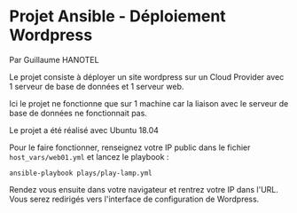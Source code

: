 # Projet Ansible - Déploiement Wordpress
Par Guillaume HANOTEL

Le projet consiste à déployer un site wordpress sur un Cloud Provider avec 1 serveur de base de données et 1 serveur web.

Ici le projet ne fonctionne que sur 1 machine car la liaison avec le serveur de base de données ne fonctionnait pas.

Le projet a été réalisé avec Ubuntu 18.04

Pour le faire fonctionner, renseignez votre IP public dans le fichier `host_vars/web01.yml` et lancez le playbook : 

``ansible-playbook plays/play-lamp.yml``

Rendez vous ensuite dans votre navigateur et rentrez votre IP dans l'URL. Vous serez redirigés vers l'interface de configuration de Wordpress.
